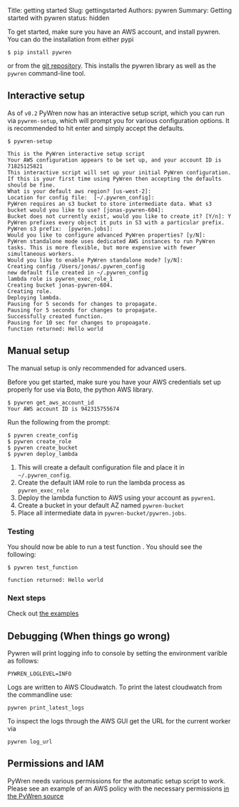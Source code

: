 Title: getting started
Slug: gettingstarted
Authors: pywren
Summary: Getting started with pywren
status: hidden


To get started, make sure you have an AWS account, and install pywren. You
can do the installation from either pypi

```console
$ pip install pywren
```
or from the [git repository](https://github.com/pywren/pywren/). This
installs the pywren library as well as the `pywren` command-line tool. 

## Interactive setup

As of `v0.2` PyWren now has an interactive setup script, which you can
run via `pywren-setup`, which will prompt you for various configuration
options. It is recommended to hit enter and simply accept the defaults. 


```console
$ pywren-setup

This is the PyWren interactive setup script
Your AWS configuration appears to be set up, and your account ID is 71825125821
This interactive script will set up your initial PyWren configuration.
If this is your first time using PyWren then accepting the defaults should be fine.
What is your default aws region? [us-west-2]:
Location for config file:  [~/.pywren_config]:
PyWren requires an s3 bucket to store intermediate data. What s3 bucket would you like to use? [jonas-pywren-604]:
Bucket does not currently exist, would you like to create it? [Y/n]: Y
PyWren prefixes every object it puts in S3 with a particular prefix.
PyWren s3 prefix:  [pywren.jobs]:
Would you like to configure advanced PyWren properties? [y/N]:
PyWren standalone mode uses dedicated AWS instances to run PyWren tasks. This is more flexible, but more expensive with fewer simultaneous workers.
Would you like to enable PyWren standalone mode? [y/N]:
Creating config /Users/jonas/.pywren_config
new default file created in ~/.pywren_config
lambda role is pywren_exec_role_1
Creating bucket jonas-pywren-604.
Creating role.
Deploying lambda.
Pausing for 5 seconds for changes to propagate.
Pausing for 5 seconds for changes to propagate. 
Successfully created function. 
Pausing for 10 sec for changes to propoagate.
function returned: Hello world
```


## Manual setup
The manual setup is only recommended for advanced users. 

Before you get started, make sure you have your AWS credentials set up 
properly for use via Boto, the python AWS library. 

```console
$ pywren get_aws_account_id
Your AWS account ID is 942315755674
```

Run the following from the prompt:

```console
$ pywren create_config 
$ pywren create_role
$ pywren create_bucket
$ pywren deploy_lambda
```

1. This will create a default configuration file and place it in `~/.pywren_config`. 
2. Create the default IAM role to run the lambda process as `pywren_exec_role`
3. Deploy the lambda function to AWS using your account as `pywren1`. 
4. Create a bucket in your default AZ named `pywren-bucket`
4. Place all intermediate data in `pywren-bucket/pywren.jobs`. 

### Testing

You should now be able to run a test function . You should see the following:

```console
$ pywren test_function

function returned: Hello world
```

### Next steps
Check out [the examples](https://github.com/pywren/examples)


## Debugging (When things go wrong)

Pywren will print logging info to console by setting the environment
varible as follows:

```
PYWREN_LOGLEVEL=INFO
```

Logs are written to AWS Cloudwatch. To print the latest cloudwatch from the commandline use:
```
pywren print_latest_logs
```

To inspect the logs through the AWS GUI get the URL for the current worker
via 
```
pywren log_url
```

## Permissions and IAM 

PyWren needs various permissions for the automatic setup script to work. 
Please see an example of an AWS policy with the necessary permissions [in the PyWren source](https://github.com/pywren/pywren/blob/master/tests/default_pywren_user_permissions.json ) 
